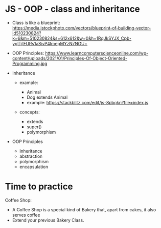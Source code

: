 
# JS - OOP - class and inheritance

<!-- 
  status: draft 
  to-do: improve example
-->

- Class is like a blueprint:
  https://media.istockphoto.com/vectors/blueprint-of-building-vector-id510230824?k=6&m=510230824&s=612x612&w=0&h=1RqJkSYJX_Cpb-ygITjIFURs1aSivP4ImepMYzN7NGU=


- OOP Principles:
  https://www.learncomputerscienceonline.com/wp-content/uploads/2021/01/Principles-Of-Object-Oriented-Programming.jpg



- Inheritance
  - example:
      - Animal
      - Dog extends Animal
      - example: https://stackblitz.com/edit/js-8pbqkn?file=index.js

  - concepts:
    - extends
    - super()
    - polymorphism


- OOP Principles
  - inheritance
  - abstraction
  - polymorphism 
  - encapsulation



# Time to practice

Coffee Shop:
- A Coffee Shop is a special kind of Bakery that, apart from cakes, it also serves coffee
- Extend your previous Bakery Class.


